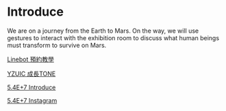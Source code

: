 # Introduce
We are on a journey from the Earth to Mars. On the way, we will use gestures to interact with the exhibition room to discuss what human beings must transform to survive on Mars.

[Linebot 預約教學](<https://www.instagram.com/p/Cqt8K2Og1UM/>)

[YZUIC 成長TONE](<https://linktr.ee/yzuic_26>)

[5.4E+7 Introduce](<https://yzuic-70755.firebaseapp.com/work/interact/1>)

[5.4E+7 Instagram](<https://www.instagram.com/5.4eplus7/>)
